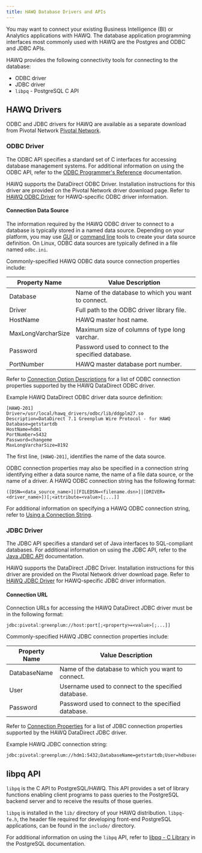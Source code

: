 ```yaml
---
title: HAWQ Database Drivers and APIs
---
```


<!--
Licensed to the Apache Software Foundation (ASF) under one
or more contributor license agreements.  See the NOTICE file
distributed with this work for additional information
regarding copyright ownership.  The ASF licenses this file
to you under the Apache License, Version 2.0 (the
"License"); you may not use this file except in compliance
with the License.  You may obtain a copy of the License at

  http://www.apache.org/licenses/LICENSE-2.0

Unless required by applicable law or agreed to in writing,
software distributed under the License is distributed on an
"AS IS" BASIS, WITHOUT WARRANTIES OR CONDITIONS OF ANY
KIND, either express or implied.  See the License for the
specific language governing permissions and limitations
under the License.
-->

You may want to connect your existing Business Intelligence (BI) or Analytics applications with HAWQ. The database application programming interfaces most commonly used with HAWQ are the Postgres and ODBC and JDBC APIs.

HAWQ provides the following connectivity tools for connecting to the database:

  - ODBC driver
  - JDBC driver
  - `libpq` - PostgreSQL C API

## HAWQ Drivers<a id="dbdriver"></a>

ODBC and JDBC drivers for HAWQ are available as a separate download from Pivotal Network [Pivotal Network](https://network.pivotal.io/products/pivotal-hdb).

### ODBC Driver<a id="odbc_driver"></a>

The ODBC API specifies a standard set of C interfaces for accessing database management systems.  For additional information on using the ODBC API, refer to the [ODBC Programmer's Reference](https://msdn.microsoft.com/en-us/library/ms714177(v=vs.85).aspx) documentation.

HAWQ supports the DataDirect ODBC Driver. Installation instructions for this driver are provided on the Pivotal Network driver download page. Refer to [HAWQ ODBC Driver](http://media.datadirect.com/download/docs/odbc/allodbc/#page/odbc%2Fthe-greenplum-wire-protocol-driver.html%23) for HAWQ-specific ODBC driver information.

#### Connection Data Source<a id="odbc_driver_connurl"></a>
The information required by the HAWQ ODBC driver to connect to a database is typically stored in a named data source. Depending on your platform, you may use [GUI](http://media.datadirect.com/download/docs/odbc/allodbc/index.html#page/odbc%2FData_Source_Configuration_through_a_GUI_14.html%23) or [command line](http://media.datadirect.com/download/docs/odbc/allodbc/index.html#page/odbc%2FData_Source_Configuration_in_the_UNIX_2fLinux_odbc_13.html%23) tools to create your data source definition. On Linux, ODBC data sources are typically defined in a file named `odbc.ini`. 

Commonly-specified HAWQ ODBC data source connection properties include:

| Property Name                                                    | Value Description                                                                                                                                                                                         |
|-------------------------------------------------------------------|-----------------------------------------------------------------------------------------------------------------------------------------------------------------------------------------------------|
| Database | Name of the database to which you want to connect. |
| Driver   | Full path to the ODBC driver library file.                                                                                           |
| HostName              | HAWQ master host name.                                                                                     |
| MaxLongVarcharSize      | Maximum size of columns of type long varchar.                                                                                      |
| Password              | Password used to connect to the specified database.                                                                                       |
| PortNumber              | HAWQ master database port number.                                                                                      |

Refer to [Connection Option Descriptions](http://media.datadirect.com/download/docs/odbc/allodbc/#page/odbc%2Fgreenplum-connection-option-descriptions.html%23) for a list of ODBC connection properties supported by the HAWQ DataDirect ODBC driver.

Example HAWQ DataDirect ODBC driver data source definition:

``` shell
[HAWQ-201]
Driver=/usr/local/hawq_drivers/odbc/lib/ddgplm27.so
Description=DataDirect 7.1 Greenplum Wire Protocol - for HAWQ
Database=getstartdb
HostName=hdm1
PortNumber=5432
Password=changeme
MaxLongVarcharSize=8192
```

The first line, `[HAWQ-201]`, identifies the name of the data source.

ODBC connection properties may also be specified in a connection string identifying either a data source name, the name of a file data source, or the name of a driver.  A HAWQ ODBC connection string has the following format:

``` shell
([DSN=<data_source_name>]|[FILEDSN=<filename.dsn>]|[DRIVER=<driver_name>])[;<attribute=<value>[;...]]
```

For additional information on specifying a HAWQ ODBC connection string, refer to [Using a Connection String](http://media.datadirect.com/download/docs/odbc/allodbc/index.html#page/odbc%2FUsing_a_Connection_String_16.html%23).

### JDBC Driver<a id="jdbc_driver"></a>
The JDBC API specifies a standard set of Java interfaces to SQL-compliant databases. For additional information on using the JDBC API, refer to the [Java JDBC API](https://docs.oracle.com/javase/8/docs/technotes/guides/jdbc/) documentation.

HAWQ supports the DataDirect JDBC Driver. Installation instructions for this driver are provided on the Pivotal Network driver download page. Refer to [HAWQ JDBC Driver](http://media.datadirect.com/download/docs/jdbc/alljdbc/help.html#page/jdbcconnect%2Fgreenplum-driver.html%23) for HAWQ-specific JDBC driver information.

#### Connection URL<a id="jdbc_driver_connurl"></a>
Connection URLs for accessing the HAWQ DataDirect JDBC driver must be in the following format:

``` shell
jdbc:pivotal:greenplum://host:port[;<property>=<value>[;...]]
```

Commonly-specified HAWQ JDBC connection properties include:

| Property Name                                                    | Value Description                                                                                                                                                                                         |
|-------------------------------------------------------------------|-----------------------------------------------------------------------------------------------------------------------------------------------------------------------------------------------------|
| DatabaseName | Name of the database to which you want to connect. |
| User                         | Username used to connect to the specified database.                                                                                           |
| Password              | Password used to connect to the specified database.                                                                                       |

Refer to [Connection Properties](http://media.datadirect.com/download/docs/jdbc/alljdbc/help.html#page/jdbcconnect%2FConnection_Properties_10.html%23) for a list of JDBC connection properties supported by the HAWQ DataDirect JDBC driver.

Example HAWQ JDBC connection string:

``` shell
jdbc:pivotal:greenplum://hdm1:5432;DatabaseName=getstartdb;User=hdbuser;Password=hdbpass
```

## libpq API<a id="libpq_api"></a>
`libpq` is the C API to PostgreSQL/HAWQ. This API provides a set of library functions enabling client programs to pass queries to the PostgreSQL backend server and to receive the results of those queries.

`libpq` is installed in the `lib/` directory of your HAWQ distribution. `libpq-fe.h`, the header file required for developing front-end PostgreSQL applications, can be found in the `include/` directory.

For additional information on using the `libpq` API, refer to [libpq - C Library](https://www.postgresql.org/docs/8.2/static/libpq.html) in the PostgreSQL documentation.

